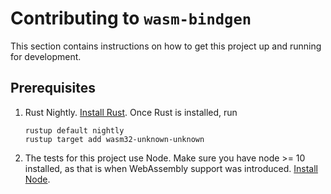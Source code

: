 # Contributing to `wasm-bindgen`

This section contains instructions on how to get this project up and running for
development.

## Prerequisites

1. Rust Nightly. [Install Rust]. Once Rust is installed, run

    ```shell
    rustup default nightly
    rustup target add wasm32-unknown-unknown
    ```

[install Rust]: https://www.rust-lang.org/en-US/install.html

2. The tests for this project use Node. Make sure you have node >= 10 installed,
   as that is when WebAssembly support was introduced. [Install Node].

[Install Node]: https://nodejs.org/en/
